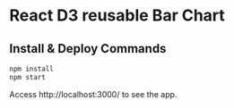# React D3 reusable Bar Chart


## Install & Deploy Commands

```bash
npm install
npm start
```

Access http://localhost:3000/ to see the app.
